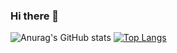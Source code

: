 ### Hi there 👋

![Anurag's GitHub stats](https://github-readme-stats.vercel.app/api?username=Giovannix97&show_icons=true&theme=radical)
[![Top Langs](https://github-readme-stats.vercel.app/api/top-langs/?username=Giovannix97)](https://github.com/anuraghazra/github-readme-stats)

<!--
**Giovannix97/Giovannix97** is a ✨ _special_ ✨ repository because its `README.md` (this file) appears on your GitHub profile.

Here are some ideas to get you started:

- 🔭 I’m currently working on ...
- 🌱 I’m currently learning ...
- 👯 I’m looking to collaborate on ...
- 🤔 I’m looking for help with ...
- 💬 Ask me about ...
- 📫 How to reach me: ...
- 😄 Pronouns: ...
- ⚡ Fun fact: ...
-->
